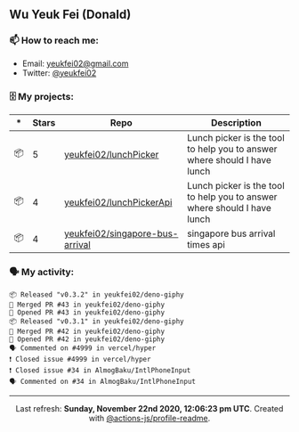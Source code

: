 ## Wu Yeuk Fei (Donald)

### 📫 How to reach me:

- Email: [yeukfei02@gmail.com](yeukfei02@gmail.com)
- Twitter: [@yeukfei02](https://twitter.com/yeukfei02)

### 🗄 My projects:

|*|Stars|Repo|Description|
|---|---|---|---|
| 📦 | 5 | [yeukfei02/lunchPicker](https://github.com/yeukfei02/lunchPicker) | Lunch picker is the tool to help you to answer where should I have lunch |
| 📦 | 4 | [yeukfei02/lunchPickerApi](https://github.com/yeukfei02/lunchPickerApi) | Lunch picker is the tool to help you to answer where should I have lunch |
| 📦 | 4 | [yeukfei02/singapore-bus-arrival](https://github.com/yeukfei02/singapore-bus-arrival) | singapore bus arrival times api |

### 🗣 My activity:

```
📦 Released "v0.3.2" in yeukfei02/deno-giphy
🎉 Merged PR #43 in yeukfei02/deno-giphy
💪 Opened PR #43 in yeukfei02/deno-giphy
📦 Released "v0.3.1" in yeukfei02/deno-giphy
🎉 Merged PR #42 in yeukfei02/deno-giphy
💪 Opened PR #42 in yeukfei02/deno-giphy
🗣 Commented on #4999 in vercel/hyper
❗️ Closed issue #4999 in vercel/hyper
❗️ Closed issue #34 in AlmogBaku/IntlPhoneInput
🗣 Commented on #34 in AlmogBaku/IntlPhoneInput
```

<!-- <img src="https://github-readme-stats.vercel.app/api?username=yeukfei02&show_icons=true&count_private=true&theme=radical" />

<img src="https://github-readme-stats.vercel.app/api/top-langs/?username=yeukfei02&theme=radical" /> -->

---

<p align="center">Last refresh: <b>Sunday, November 22nd 2020, 12:06:23 pm UTC</b>. Created with <a href=https://github.com/marketplace/actions/profile-readme>@actions-js/profile-readme</a>.</p>
